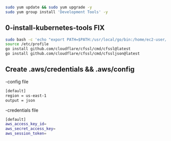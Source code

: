 ```bash
sudo yum update && sudo yum upgrade -y
sudo yum group install 'Development Tools' -y
```

## 0-install-kubernetes-tools FIX 
```bash
sudo bash -c 'echo "export PATH=$PATH:/usr/local/go/bin:/home/ec2-user/go/bin" >> /etc/profile'
source /etc/profile
go install github.com/cloudflare/cfssl/cmd/cfssl@latest
go install github.com/cloudflare/cfssl/cmd/cfssljson@latest
```

## Create .aws/credentials && .aws/config

-config file
```bash
[default]
region = us-east-1
output = json
```

-credentials file
```bash
[default]
aws_access_key_id=
aws_secret_access_key=
aws_session_token=
```

